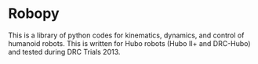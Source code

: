 # Robopy
This is a library of python codes for kinematics, dynamics, and control of humanoid robots. This is written for Hubo robots (Hubo II+ and DRC-Hubo) and tested during DRC Trials 2013.
